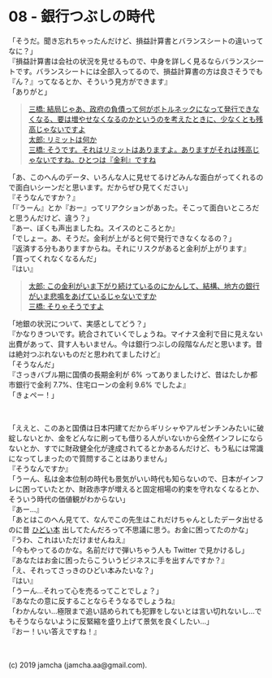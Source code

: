 

# 08 - 銀行つぶしの時代

「そうだ。聞き忘れちゃったんだけど、損益計算書とバランスシートの違いってなに？」  
『損益計算書は会社の状況を見せるもので、中身を詳しく見るならバランスシートです。バランスシートには全部入ってるので、損益計算書の方は良さそうでも『ん？』ってなるとか、そういう見方ができます』  
「ありがと」

> [三橋: 結局じゃあ、政府の負債って何がボトルネックになって発行できなくなる、要は増やせなくなるのかというのを考えたときに、少なくとも残高じゃないですよ  
> 太郎: リミットは何か  
> 三橋: そうです。それはリミットはありますよ。ありますがそれは残高じゃないですね。ひとつは『金利』ですね](https://youtu.be/ynVn-3tLhj4?t=1176)

「あ、このへんのデータ、いろんな人に見せてるけどみんな面白がってくれるので面白いシーンだと思います。だからぜひ見てください」  
『そうなんですか？』  
「『うーん』とか『おー』ってリアクションがあった。そこって面白いところだと思うんだけど、違う？」  
『あー、ぼくも声出ましたね。スイスのところとか』  
「でしょー。あ、そうだ。金利が上がると何で発行できなくなるの？」  
『返済する分もありますからね。それにリスクがあると金利が上がります』  
「買ってくれなくなるんだ」  
『はい』

> [太郎: この金利がいま下がり続けているのにかんして、結構、地方の銀行がいま悲鳴をあげているじゃないですか  
> 三橋: そりゃそうですよ](https://youtu.be/ynVn-3tLhj4?t=1281)

「地銀の状況について、実感としてどう？」  
『かなりきついです。統合されていくでしょうね。マイナス金利で目に見えない出費があって、貸す人もいません。今は銀行つぶしの段階なんだと思います。昔は絶対つぶれないものだと思われてましたけど』  
「そうなんだ」  
『さっきバブル期に国債の長期金利が 6% ってありましたけど、昔はたしか都市銀行で金利 7.7%、住宅ローンの金利 9.6% でしたよ』  
「きょぺー！」

<br>

「ええと、このあと国債は日本円建てだからギリシャやアルゼンチンみたいに破綻しないとか、金をどんなに刷っても借りる人がいないから全然インフレにならないとか、すでに財政健全化が達成されてるとかあるんだけど、もう私には常識になってしまったので質問することはありません」  
『そうなんですか』  
「うーん、私は金本位制の時代も景気がいい時代も知らないので、日本がインフレに困っていたとか、財政赤字が増えると固定相場の約束を守れなくなるとか、そういう時代の価値観がわからない」  
『あー…』  
「あとはこのへん見てて、なんでこの先生はこれだけちゃんとしたデータ出せるのに昔 [ひどい本](http://aiko-hj.blog.jp/archives/20483533.html) 出してたんだろって不思議に思う。お金に困ってたのかな」  
『うわ、これはいただけませんねえ』  
「今もやってるのかな。名前だけで弾いちゃう人も Twitter で見かけるし」  
『あなたはお金に困ったらこういうビジネスに手を出すんですか？』  
「え、それってさっきのひどい本みたいな？」  
『はい』  
「うーん…それって心を売るってことでしょ？」  
『あなたの意に反することならそうなるでしょうね』  
「わかんない…極限まで追い詰められても犯罪をしないとは言い切れないし…でもそうならないように反緊縮を盛り上げて景気を良くしたい…」  
『おー！いい答えですね！』

<br>
<br>
(c) 2019 jamcha (jamcha.aa@gmail.com).

